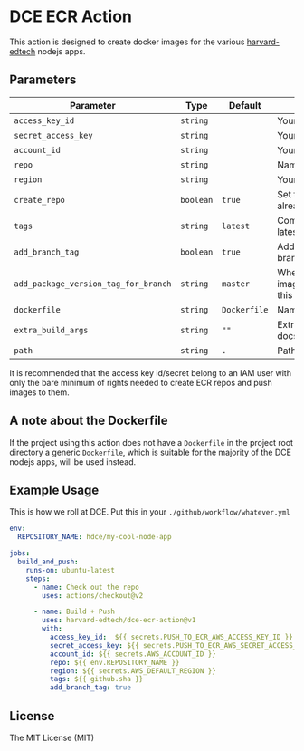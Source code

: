 # DCE ECR Action

This action is designed to create docker images for the various
[harvard-edtech](https://github.com/harvard-edtech) nodejs apps.


## Parameters
| Parameter | Type | Default | Description |
|-----------|------|---------|-------------|
| `access_key_id` | `string` | | Your AWS access key id |
| `secret_access_key` | `string` | | Your AWS secret access key |
| `account_id` | `string` | | Your AWS Account ID |
| `repo` | `string` | | Name of your ECR repository |
| `region` | `string` | | Your AWS region |
| `create_repo` | `boolean` | `true` | Set this to true to create the repository if it does not already exist |
| `tags` | `string` | `latest` | Comma-separated string of ECR image tags (ex latest,1.0.0,) |
| `add_branch_tag` | `boolean` | `true` | Add an additional image tag based on the branch/revision name |
| `add_package_version_tag_for_branch` | `string` | `master` | When building the specified branch, add an additional image tag based on the app's package.json version. Set this to an empty string to disable. |
| `dockerfile` | `string` | `Dockerfile` | Name of Dockerfile to use |
| `extra_build_args` | `string` | `""` | Extra flags to pass to docker build (see docs.docker.com/engine/reference/commandline/build) |
| `path` | `string` | `.` | Path to Dockerfile, defaults to the working directory |

It is recommended that the access key id/secret belong to an IAM user with only the bare minimum
of rights needed to create ECR repos and push images to them.

## A note about the Dockerfile

If the project using this action does not have a `Dockerfile` in the project root directory
a generic `Dockerfile`, which is suitable for the majority of the DCE nodejs apps, will
be used instead.

## Example Usage

This is how we roll at DCE. Put this in your `./github/workflow/whatever.yml`

```yaml
env:
  REPOSITORY_NAME: hdce/my-cool-node-app

jobs:
  build_and_push:
    runs-on: ubuntu-latest
    steps:
      - name: Check out the repo
        uses: actions/checkout@v2

      - name: Build + Push
        uses: harvard-edtech/dce-ecr-action@v1
        with:
          access_key_id:  ${{ secrets.PUSH_TO_ECR_AWS_ACCESS_KEY_ID }}
          secret_access_key: ${{ secrets.PUSH_TO_ECR_AWS_SECRET_ACCESS_KEY }}
          account_id: ${{ secrets.AWS_ACCOUNT_ID }}
          repo: ${{ env.REPOSITORY_NAME }}
          region: ${{ secrets.AWS_DEFAULT_REGION }}
          tags: ${{ github.sha }}
          add_branch_tag: true
```

## License
The MIT License (MIT)
